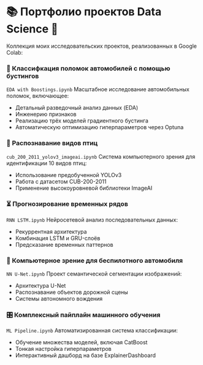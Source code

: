 # 📚 Портфолио проектов Data Science 🔬

Коллекция моих исследовательских проектов, реализованных в Google Colab:

### 🚗 Классифкация поломок автомобилей с помощью бустингов
`EDA with Boostings.ipynb`
Масштабное исследование автомобильных поломок, включающее:
- Детальный разведочный анализ данных (EDA)
- Инженерию признаков
- Реализацию трёх моделей градиентного бустинга
- Автоматическую оптимизацию гиперпараметров через Optuna

### 🦜 Распознавание видов птиц
`cub_200_2011_yolov3_imageai.ipynb`
Система компьютерного зрения для идентификации 10 видов птиц:
- Использование предобученной YOLOv3
- Работа с датасетом CUB-200-2011
- Применение высокоуровневой библиотеки ImageAI

### ⏳ Прогнозирование временных рядов
`RNN LSTM.ipynb`
Нейросетевой анализ последовательных данных:
- Рекуррентная архитектура
- Комбинация LSTM и GRU-слоёв
- Предсказание временных паттернов

### 🚙 Компьютерное зрение для беспилотного автомобиля 
`NN U-Net.ipynb`
Проект семантической сегментации изображений:
- Архитектура U-Net
- Распознавание объектов дорожной сцены
- Системы автономного вождения

### 🎛️ Комплексный пайплайн машинного обучения
`ML Pipeline.ipynb`
Автоматизированная система классификации:
- Обучение множества моделей, включая CatBoost
- Тонкая настройка гиперпараметров
- Интерактивный дашборд на базе ExplainerDashboard
